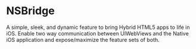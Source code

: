 NSBridge
========

A simple, sleek, and dynamic feature to bring Hybrid HTML5 apps to life in iOS.  Enable two way communication between UIWebViews and the Native iOS application and expose/maximize the feature sets of both.

